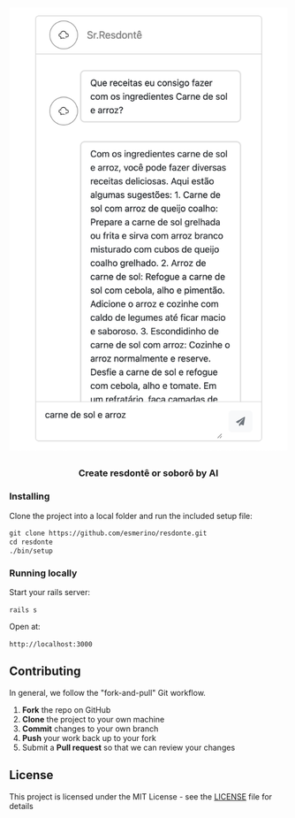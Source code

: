<h1 align="center" style="border-bottom: none">
  <div>
    <img  alt="Resdontê" src="https://github.com/esmerino/resdonte/blob/main/app/assets/images/screenshot.png"/>
  </div>
</h1>
<h3 align="center">
  Create resdontê or soborô by AI
</h3>

### Installing

Clone the project into a local folder and run the included setup file:

```
git clone https://github.com/esmerino/resdonte.git
cd resdonte
./bin/setup
```

### Running locally

Start your rails server:

```rails s```

Open at:

```http://localhost:3000```

## Contributing

In general, we follow the "fork-and-pull" Git workflow.

 1. **Fork** the repo on GitHub
 2. **Clone** the project to your own machine
 3. **Commit** changes to your own branch
 4. **Push** your work back up to your fork
 5. Submit a **Pull request** so that we can review your changes

## License

This project is licensed under the MIT License - see the [LICENSE](LICENSE) file for details
